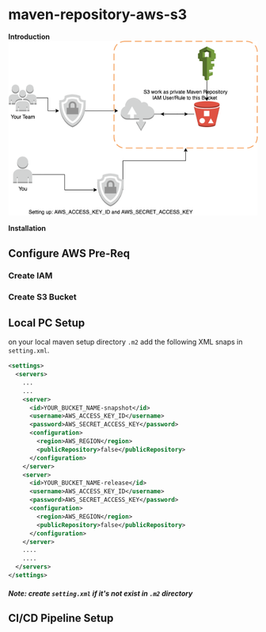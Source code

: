 # maven-repository-aws-s3

**Introduction**
![High Level Arch.](maven-repository-aws-s3-1.png)

**Installation**



## Configure AWS Pre-Req



### Create IAM



### Create S3 Bucket




## Local PC Setup

on your local maven setup directory ```.m2``` add the following XML snaps in ```setting.xml```. 

```xml
<settings>
  <servers>
    ...
    ...
    <server>
      <id>YOUR_BUCKET_NAME-snapshot</id>
      <username>AWS_ACCESS_KEY_ID</username>
      <password>AWS_SECRET_ACCESS_KEY</password>
      <configuration>
        <region>AWS_REGION</region>
        <publicRepository>false</publicRepository>
      </configuration>
    </server>
    <server>
      <id>YOUR_BUCKET_NAME-release</id>
      <username>AWS_ACCESS_KEY_ID</username>
      <password>AWS_SECRET_ACCESS_KEY</password>
      <configuration>
        <region>AWS_REGION</region>
        <publicRepository>false</publicRepository>
      </configuration>
    </server>
    ....
    ....
  </servers>
</settings>
```

##### Note: create ```setting.xml``` if it's not exist in ```.m2``` directory


## CI/CD Pipeline Setup
